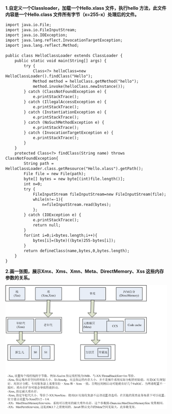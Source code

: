 **1.自定义一个Classloader，加载一个Hello.xlass 文件，执行hello 方法，此文件内容是一个Hello.class 文件所有字节（x=255-x）处理后的文件。**  
  
```
import java.io.File;
import java.io.FileInputStream;
import java.io.IOException;
import java.lang.reflect.InvocationTargetException;
import java.lang.reflect.Method;

public class HelloClassLoader extends ClassLoader {
    public static void main(String[] args) {
        try {
            Class<?> helloClass=new HelloClassLoader().findClass("Hello");
            Method method = helloClass.getMethod("hello");
            method.invoke(helloClass.newInstance());
        } catch (ClassNotFoundException e) {
            e.printStackTrace();
        } catch (IllegalAccessException e) {
            e.printStackTrace();
        } catch (InstantiationException e) {
            e.printStackTrace();
        } catch (NoSuchMethodException e) {
            e.printStackTrace();
        } catch (InvocationTargetException e) {
            e.printStackTrace();
        }
    }
    protected Class<?> findClass(String name) throws ClassNotFoundException{
        String path = HelloClassLoader.class.getResource("Hello.xlass").getPath();
        File file = new File(path);
        byte[] bytes = new byte[(int)file.length()];
        int n=0;
        try {
            FileInputStream fileInputStream=new FileInputStream(file);
            while(n!=-1){
                n=fileInputStream.read(bytes);
            };
        } catch (IOException e) {
            e.printStackTrace();
            return null;
        }
        for(int i=0;i<bytes.length;i++){
            bytes[i]=(byte)((byte)255-bytes[i]);
        }
        return defineClass(name,bytes,0,bytes.length);
    }
}

```
  

**2.画一张图，展示Xmx、Xms、Xmn、Meta、DirectMemory、Xss 这些内存参数的关系。**  

![avatar](https://github.com/waitingLi666/JAVA-000/blob/main/Week_01/%E9%99%84%E4%BB%B6/jvm%E5%86%85%E5%AD%98%E5%8F%82%E6%95%B0%E5%85%B3%E7%B3%BB%E5%9B%BE.png)
